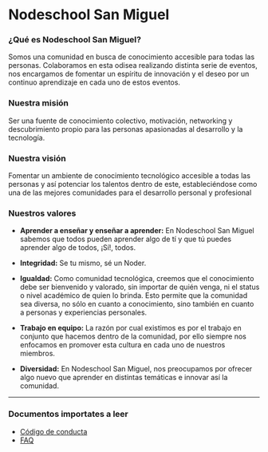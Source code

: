 # Nodeschool San Miguel

### ¿Qué es Nodeschool San Miguel?

Somos una comunidad en busca de conocimiento accesible para todas las personas. Colaboramos en esta odisea realizando distinta serie de eventos, nos encargamos de fomentar un espíritu de innovación y el deseo por un continuo aprendizaje en cada uno de estos eventos.

### Nuestra misión

Ser una fuente de conocimiento colectivo, motivación, networking y descubrimiento propio para las personas apasionadas al desarrollo y la tecnología.

### Nuestra visión

Fomentar un ambiente de conocimiento tecnológico accesible a todas las personas y así potenciar los talentos dentro de este, estableciéndose como una de las mejores comunidades para el desarrollo personal y profesional

### Nuestros valores

- **Aprender a enseñar y enseñar a aprender:** En Nodeschool San Miguel sabemos que todos pueden aprender algo de tí y que tú puedes aprender algo de todos, ¡Sí!, todos.

- **Integridad:** Se tu mismo, sé un Noder.

- **Igualdad:** Como comunidad tecnológica, creemos que el conocimiento debe ser bienvenido y valorado, sin importar de quién venga, ni el status o nivel académico de quien lo brinda. Esto permite que la comunidad sea diversa, no sólo en cuanto a conocimiento, sino también en cuanto a personas y experiencias personales.

- **Trabajo en equipo:** La razón por cual existimos es por el trabajo en conjunto que hacemos dentro de la comunidad, por ello siempre nos enfocamos en promover esta cultura en cada uno de nuestros miembros.

- **Diversidad:** En Nodeschool San Miguel, nos preocupamos por ofrecer algo nuevo que aprender en distintas temáticas e innovar así la comunidad.

---

### Documentos importates a leer

- [Código de conducta](./CoC.md)
- [FAQ](./FAQ.md)

